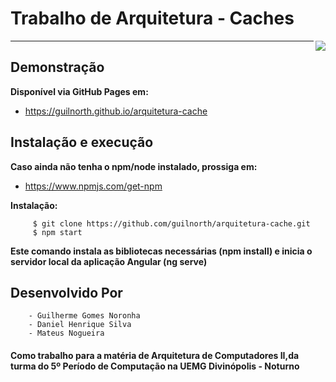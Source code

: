 # Trabalho de Arquitetura - Caches
<img src="http://www.uemg.br/images/Logo_uemg.jpg" align="right" />


________

## Demonstração
**Disponível via GitHub Pages em:** 

- https://guilnorth.github.io/arquitetura-cache
 
## Instalação e execução

**Caso ainda não tenha o npm/node instalado, prossiga em:** 
- https://www.npmjs.com/get-npm

**Instalação:** 


         $ git clone https://github.com/guilnorth/arquitetura-cache.git
         $ npm start

**Este comando instala as bibliotecas necessárias (npm install) e inicia o servidor local da aplicação Angular (ng serve)**

## Desenvolvido Por 
        
        - Guilherme Gomes Noronha
        - Daniel Henrique Silva
        - Mateus Nogueira

#### Como trabalho para a matéria de Arquitetura de Computadores II,da turma do 5º Período de Computação na UEMG Divinópolis - Noturno



